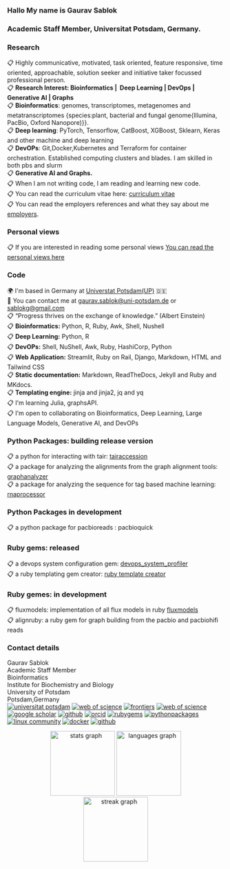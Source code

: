 ### Hallo My name is Gaurav Sablok 
### Academic Staff Member, Universitat Potsdam, Germany.

### Research
📋 Highly communicative, motivated, task oriented, feature responsive, time oriented, approachable, solution seeker and initiative taker focussed professional person. \
📋 **Research Interest: Bioinformatics |  Deep Learning | DevOps | Generative AI | Graphs** \
📋 **Bioinformatics**: genomes, transcriptomes, metagenomes and metatranscriptomes {species:plant, bacterial and fungal genome{Illumina, PacBio, Oxford Nanopore)}}. \
📋 **Deep learning**: PyTorch, Tensorflow, CatBoost, XGBoost, Sklearn, Keras and other machine and deep learning \
📋 **DevOPs**: Git,Docker,Kubernetes and Terraform for container orchestration. Established computing clusters and blades. I am skilled in both pbs and slurm \
📋 **Generative AI and Graphs.** \
📋 When I am not writing code, I am reading and learning new code. \
📋 You can read the curriculum vitae here: [curriculum vitae](https://github.com/sablokgaurav/code_quicklook_curriculum_vitae/blob/main/curriculum_vitae/curriculum_vitae_sablokgaurav_2024.pdf) \
📋 You can read the employers references and what they say about me [employers](https://github.com/sablokgaurav/code_quicklook_curriculum_vitae/blob/main/curriculum_vitae/front_letter_references.pdf).

### Personal views 
📋 If you are interested in reading some personal views [You can read the personal views here](https://github.com/sablokgaurav/code_ethics/blob/main/ethics.md)

### Code 
🌍  I'm based in Germany at [Universtat Potsdam(UP)](https://www.uni-potsdam.de/de/) :de: \
📧  You can contact me at [gaurav.sablok@uni-potsdam.de](mailto:gaurav.sablok@uni-potsdam.de) or [sablokg@gmail.com](mailto:sablokg@gmail.com) \
📋 “Progress thrives on the exchange of knowledge.” (Albert Einstein) \
📋 **Bioinformatics:** Python, R, Ruby, Awk, Shell, Nushell \
📋 **Deep Learning:** Python, R \
📋 **DevOPs:** Shell, NuShell, Awk, Ruby, HashiCorp, Python \
📋 **Web Application:** Streamlit, Ruby on Rail, Django, Markdown, HTML and Tailwind CSS \
📋 **Static documentation:** Markdown, ReadTheDocs, Jekyll and Ruby and MKdocs. \
📋 **Templating engine:** jinja and jinja2, jq and yq \
📋 I'm learning Julia, graphsAPI. \
📋 I'm open to collaborating on Bioinformatics, Deep Learning, Large Language Models, Generative AI, and DevOPs

### Python Packages: building release version
📋 a python for interacting with tair: [tairaccession](https://github.com/sablokgaurav/tairaccession) \
📋 a package for analyzing the alignments from the graph alignment tools: [graphanalyzer](https://github.com/sablokgaurav/graphanalyzer) \
📋 a package for analyzing the sequence for tag based machine learning: [rnaprocessor](https://github.com/sablokgaurav/rnaprocessor) 

### Python Packages in development  
📋 a python package for pacbioreads : pacbioquick 

### Ruby gems: released
📋 a devops system configuration gem: [devops_system_profiler](https://github.com/sablokgaurav/devops-system) \
📋 a ruby templating gem creator: [ruby template creator](https://github.com/sablokgaurav/ruby_gem_creator) 

### Ruby gemes: in development
📋 fluxmodels: implementation of all flux models in ruby [fluxmodels](https://github.com/sablokgaurav/flux-models-ruby) \
📋 alignruby: a ruby gem for graph building from the pacbio and pacbiohifi reads

### Contact details 
Gaurav Sablok \
Academic Staff Member \
Bioinformatics \
Institute for Biochemistry and Biology \
University of Potsdam \
Potsdam,Germany \
[![universitat potsdam](https://img.shields.io/badge/-Website-c14438?style=flat&logo=Google-Chrome&logoColor=white&link=https://www.uni-potsdam.de/en/ibb-bioinformatik/members/gaurav-sablok)](https://www.uni-potsdam.de/en/ibb-bioinformatik/members/gaurav-sablok)
[![web of science](https://img.shields.io/badge/-Website-c14438?style=flat&logo=Google-Chrome&logoColor=white&link=https://www.webofscience.com/wos/author/record/C-5940-2014)](https://www.webofscience.com/wos/author/record/C-5940-2014)
[![frontiers](https://img.shields.io/badge/-Website-c14438?style=flat&logo=Google-Chrome&logoColor=white&link=https://loop.frontiersin.org/people/33293/overview)](https://loop.frontiersin.org/people/33293/overview)
[![web of science](https://img.shields.io/badge/-Website-c14438?style=flat&logo=Google-Chrome&logoColor=white&link=https://www.webofscience.com/wos/author/record/C-5940-2014)](https://www.webofscience.com/wos/author/record/C-5940-2014)
[![google scholar](https://img.shields.io/badge/-Website-c14438?style=flat&logo=Google-Chrome&logoColor=white&link=https://scholar.google.com/citations?hl=de&user=XaA2hbUAAAAJ&view_op=list_works&sortby=pubdate)](https://scholar.google.com/citations?hl=de&user=XaA2hbUAAAAJ&view_op=list_works&sortby=pubdate)
[![github](https://img.shields.io/badge/-Website-c14438?style=flat&logo=Google-Chrome&logoColor=white&link=https://github.com/sablokgaurav)](https://github.com/sablokgaurav)
[![orcid](https://img.shields.io/badge/-Website-c14438?style=flat&logo=Google-Chrome&logoColor=white&link=https://orcid.org/0000-0002-4157-9405)](https://orcid.org/0000-0002-4157-9405)
[![rubygems](https://img.shields.io/badge/-Website-c14438?style=flat&logo=Google-Chrome&logoColor=white&link=https://rubygems.org/profiles/sablokgaurav)](https://rubygems.org/profiles/sablokgaurav)
[![pythonpackages](https://img.shields.io/badge/-Website-c14438?style=flat&logo=Google-Chrome&logoColor=white&link=https://pypi.org/user/sablokgaurav/)](https://pypi.org/user/sablokgaurav/)
[![linux community](https://img.shields.io/badge/-Website-c14438?style=flat&logo=Google-Chrome&logoColor=white&link=https://linuxcommunity.io/u/sablokgaurav/summary)](https://linuxcommunity.io/u/sablokgaurav/summary)
[![docker](https://img.shields.io/badge/-Website-c14438?style=flat&logo=Google-Chrome&logoColor=white&link=https://hub.docker.com/u/sablokg)](https://hub.docker.com/u/sablokg)
[![github](https://img.shields.io/github/followers/sablokgaurav?label=Follow&style=social)](https://github.com/sablokgaurav)

<div align="center">
  <img src="https://github-readme-stats.vercel.app/api?username=sablokgaurav&hide_title=false&hide_rank=false&show_icons=true&include_all_commits=true&count_private=true&disable_animations=false&theme=dark&locale=en&hide_border=false" height="150" alt="stats graph"  />
  <img src="https://github-readme-stats.vercel.app/api/top-langs?username=sablokgaurav&locale=en&hide_title=false&layout=compact&card_width=320&langs_count=5&theme=dark&hide_border=false" height="150" alt="languages graph"  />
</div>


<div align="center">
  <img src="https://streak-stats.demolab.com?user=sablokgaurav&locale=en&mode=daily&theme=dark&hide_border=false&border_radius=5&order=3" height="150" alt="streak graph"  />
</div>

